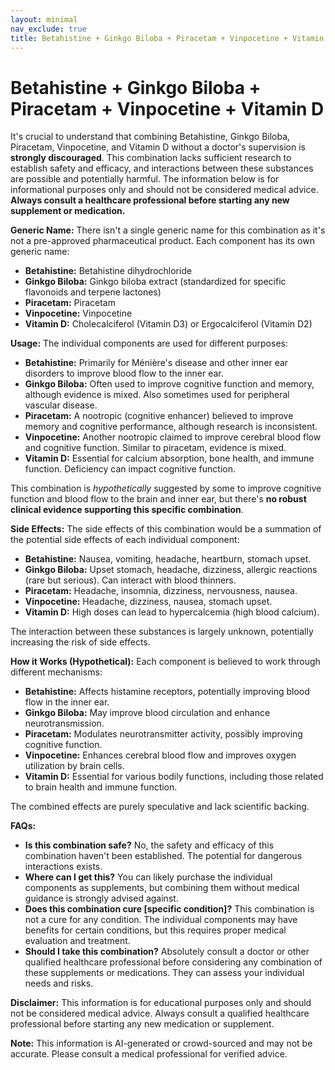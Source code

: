 ```yaml
---
layout: minimal
nav_exclude: true
title: Betahistine + Ginkgo Biloba + Piracetam + Vinpocetine + Vitamin D
---
```


# Betahistine + Ginkgo Biloba + Piracetam + Vinpocetine + Vitamin D

It's crucial to understand that combining Betahistine, Ginkgo Biloba, Piracetam, Vinpocetine, and Vitamin D without a doctor's supervision is **strongly discouraged**.  This combination lacks sufficient research to establish safety and efficacy, and interactions between these substances are possible and potentially harmful.  The information below is for informational purposes only and should not be considered medical advice.  **Always consult a healthcare professional before starting any new supplement or medication.**


**Generic Name:**  There isn't a single generic name for this combination as it's not a pre-approved pharmaceutical product.  Each component has its own generic name:

* **Betahistine:** Betahistine dihydrochloride
* **Ginkgo Biloba:**  Ginkgo biloba extract (standardized for specific flavonoids and terpene lactones)
* **Piracetam:** Piracetam
* **Vinpocetine:** Vinpocetine
* **Vitamin D:** Cholecalciferol (Vitamin D3) or Ergocalciferol (Vitamin D2)

**Usage:**  The individual components are used for different purposes:

* **Betahistine:** Primarily for Ménière's disease and other inner ear disorders to improve blood flow to the inner ear.
* **Ginkgo Biloba:**  Often used to improve cognitive function and memory, although evidence is mixed. Also sometimes used for peripheral vascular disease.
* **Piracetam:** A nootropic (cognitive enhancer) believed to improve memory and cognitive performance, although research is inconsistent.
* **Vinpocetine:** Another nootropic claimed to improve cerebral blood flow and cognitive function. Similar to piracetam, evidence is mixed.
* **Vitamin D:** Essential for calcium absorption, bone health, and immune function. Deficiency can impact cognitive function.

This combination is *hypothetically* suggested by some to improve cognitive function and blood flow to the brain and inner ear, but there's **no robust clinical evidence supporting this specific combination**.

**Side Effects:**  The side effects of this combination would be a summation of the potential side effects of each individual component:

* **Betahistine:** Nausea, vomiting, headache, heartburn, stomach upset.
* **Ginkgo Biloba:**  Upset stomach, headache, dizziness, allergic reactions (rare but serious).  Can interact with blood thinners.
* **Piracetam:** Headache, insomnia, dizziness, nervousness, nausea.
* **Vinpocetine:** Headache, dizziness, nausea, stomach upset.
* **Vitamin D:**  High doses can lead to hypercalcemia (high blood calcium).

The interaction between these substances is largely unknown, potentially increasing the risk of side effects.

**How it Works (Hypothetical):**  Each component is believed to work through different mechanisms:

* **Betahistine:** Affects histamine receptors, potentially improving blood flow in the inner ear.
* **Ginkgo Biloba:**  May improve blood circulation and enhance neurotransmission.
* **Piracetam:** Modulates neurotransmitter activity, possibly improving cognitive function.
* **Vinpocetine:** Enhances cerebral blood flow and improves oxygen utilization by brain cells.
* **Vitamin D:**  Essential for various bodily functions, including those related to brain health and immune function.

The combined effects are purely speculative and lack scientific backing.

**FAQs:**

* **Is this combination safe?** No, the safety and efficacy of this combination haven't been established. The potential for dangerous interactions exists.
* **Where can I get this?**  You can likely purchase the individual components as supplements, but combining them without medical guidance is strongly advised against.
* **Does this combination cure [specific condition]?**  This combination is not a cure for any condition.  The individual components may have benefits for certain conditions, but this requires proper medical evaluation and treatment.
* **Should I take this combination?**  Absolutely consult a doctor or other qualified healthcare professional before considering any combination of these supplements or medications. They can assess your individual needs and risks.


**Disclaimer:** This information is for educational purposes only and should not be considered medical advice. Always consult a qualified healthcare professional before starting any new medication or supplement.


**Note:** This information is AI-generated or crowd-sourced and may not be accurate. Please consult a medical professional for verified advice.